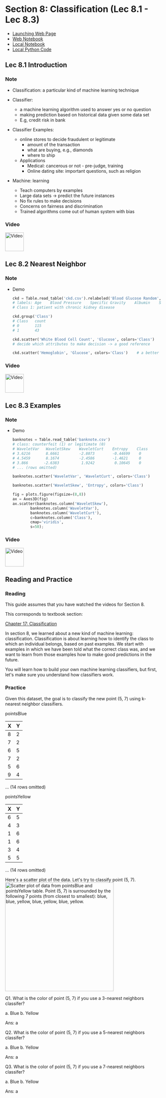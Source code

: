 # Section 8: Classification (Lec 8.1 - Lec 8.3)

+ [Launching Web Page](https://courses.edx.org/courses/course-v1:BerkeleyX+Data8.3x+2T2018/courseware/03a357f8203f4dfa8aa471e06b75affe/517a860f7bb44b76a020bddf902f0521/1?activate_block_id=block-v1%3ABerkeleyX%2BData8.3x%2B2T2018%2Btype%40vertical%2Bblock%40c79297d109df494db223fbf78fec7225)
+ [Web Notebook](https://hub.data8x.berkeley.edu/user/37b80bfacc52ea5dfdad124579807188/notebooks/materials-x18/lec/x18/3/lec8.ipynb)
+ [Local Notebook](./notebook/lec9.ipynb)
+ [Local Python Code](./notebooks/lec8.py)

## Lec 8.1 Introduction

### Note

+ Classification: a particular kind of machine learning technique
+ Classifier: 
    + a machine learning algorithm used to answer yes or no question
    + making prediction based on historical data given some data set
    + E.g, credit risk in bank
+ Classifier Examples:
    + online stores to decide fraudulent or legitimate
        + amount of the transaction
        + what are buying, e.g., diamonds
        + where to ship
    + Applications
        + Medical: cancerous or not - pre-judge, training
        + Online dating site: important questions, such as religion

+ Machine: learning
    + Teach computers by examples
    + Large data sets -> predict the future instances
    + No fix rules to make decisions
    + Concerns on fairness and discrimination
    + Trained algorithms come out of human system with bias

### Video

<a href="https://edx-video.net/BERD83FD2018-V002800_DTH.mp4" alt="Lec 8.1 Introduction" target="_blank">
    <img src="http://files.softicons.com/download/system-icons/windows-8-metro-invert-icons-by-dakirby309/png/64x64/Folders%20&%20OS/My%20Videos.png" alt="Video" width="60px"> 
</a>


## Lec 8.2 Nearest Neighbor

### Note


+ Demo
    ```python
    ckd = Table.read_table('ckd.csv').relabeled('Blood Glucose Random', 'Glucose')
    # labels: Age    Blood Pressure    Specific Gravity    Albumin    Sugar    Red Blood Cells    Pus Cell    Pus Cell clumps    Bacteria    Glucose    Blood Urea    Serum Creatinine    Sodium    Potassium    Hemoglobin    Packed Cell Volume    White Blood Cell Count    Red Blood Cell Count    Hypertension    Diabetes Mellitus    Coronary Artery Disease    Appetite    Pedal Edema    Anemia    Class
    # Class 1: patient with chronic kidney disease

    ckd.group('Class')
    # Class   count
    # 0       115
    # 1       43

    ckd.scatter('White Blood Cell Count', 'Glucose', colors='Class')
    # decide which attributes to make decision -> a good reference

    ckd.scatter('Hemoglobin', 'Glucose', colors='Class')    # a better one
    ```

### Video

<a href="https://edx-video.net/BERD83FD2018-V002900_DTH.mp4" alt="Lec 8.2 Nearest Neighbor" target="_blank">
    <img src="http://files.softicons.com/download/system-icons/windows-8-metro-invert-icons-by-dakirby309/png/64x64/Folders%20&%20OS/My%20Videos.png" alt="Video" width="60px"> 
</a>


## Lec 8.3 Examples

### Note


+ Demo
    ```python
    banknotes = Table.read_table('banknote.csv')
    # class: counterfeit (1) or legitimate (0)
    # WaveletVar   WaveletSkew    WaveletCurt    Entropy    Class
    # 3.6216       8.6661         -2.8073        -0.44699    0
    # 4.5459       8.1674         -2.4586        -1.4621     0
    # 3.866       -2.6383          1.9242         0.10645    0
    # ... (rows omitted)

    banknotes.scatter('WaveletVar', 'WaveletCurt', colors='Class')

    banknotes.scatter('WaveletSkew', 'Entropy', colors='Class')

    fig = plots.figure(figsize=(8,8))
    ax = Axes3D(fig)
    ax.scatter(banknotes.column('WaveletSkew'), 
            banknotes.column('WaveletVar'), 
            banknotes.column('WaveletCurt'), 
            c=banknotes.column('Class'),
            cmap='viridis',
            s=50);
    ```

### Video

<a href="https://edx-video.net/BERD83FD2018-V003000_DTH.mp4" alt="Lec 8.3 Examples" target="_blank">
    <img src="http://files.softicons.com/download/system-icons/windows-8-metro-invert-icons-by-dakirby309/png/64x64/Folders%20&%20OS/My%20Videos.png" alt="Video" width="60px"> 
</a>


## Reading and Practice

### Reading

This guide assumes that you have watched the videos for Section 8.

This corresponds to textbook section:

[Chapter 17: Classification](https://www.inferentialthinking.com/chapters/17/Classification)

In section 8, we learned about a new kind of machine learning: classification. Classification is about learning how to identify the class to which an individual belongs, based on past examples. We start with examples in which we have been told what the correct class was, and we want to learn from those examples how to make good predictions in the future.

You will learn how to build your own machine learning classifiers, but first, let's make sure you understand how classifiers work.



### Practice

Given this dataset, the goal is to classify the new point (5, 7) using k-nearest neighbor classifiers.

pointsBlue

| X  |  Y |
|----|----|
| 8  |  2 |
| 7  |  2 |
| 6  |  5 |
| 7  |  2 |
| 5  |  6 |
| 9  |  4 |
... (14 rows omitted)


pointsYellow

| X  |  Y |
|----|----|
| 6  |  5 |
| 4  |  3 |
| 1  |  6 |
| 1  |  6 |
| 3  |  4 |
| 5  |  5 |
... (14 rows omitted)


Here's a scatter plot of the data. Let's try to classify point (5, 7).
<a href="https://courses.edx.org/courses/course-v1:BerkeleyX+Data8.3x+2T2018/courseware/03a357f8203f4dfa8aa471e06b75affe/4347e12ff0de4aa7831d7342e754833b/?child=first">
    <br/><img src="https://prod-edxapp.edx-cdn.org/assets/courseware/v1/80ef7ab4aa3719512719eba500a17dc5/asset-v1:BerkeleyX+Data8.3x+2T2018+type@asset+block/colors.png" alt="Scatter plot of data from pointsBlue and pointsYellow table. Point (5, 7) is surrounded by the following 7 points (from closest to smallest): blue, blue, yellow, blue, yellow, blue, yellow." title= "Scatter plot" width="350">
</a>

Q1. What is the color of point (5, 7) if you use a 3-nearest neighbors classifer?

a. Blue
b. Yellow

Ans: a


Q2. What is the color of point (5, 7) if you use a 5-nearest neighbors classifer?

a. Blue
b. Yellow

Ans: a


Q3. What is the color of point (5, 7) if you use a 7-nearest neighbors classifer?

a. Blue
b. Yellow

Ans: a



